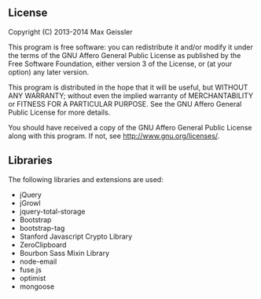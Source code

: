 ## License

Copyright (C) 2013-2014 Max Geissler

This program is free software: you can redistribute it and/or modify
it under the terms of the GNU Affero General Public License as
published by the Free Software Foundation, either version 3 of the
License, or (at your option) any later version.

This program is distributed in the hope that it will be useful,
but WITHOUT ANY WARRANTY; without even the implied warranty of
MERCHANTABILITY or FITNESS FOR A PARTICULAR PURPOSE.  See the
GNU Affero General Public License for more details.

You should have received a copy of the GNU Affero General Public License
along with this program.  If not, see <http://www.gnu.org/licenses/>.


## Libraries

The following libraries and extensions are used:

* jQuery
* jGrowl
* jquery-total-storage
* Bootstrap
* bootstrap-tag
* Stanford Javascript Crypto Library
* ZeroClipboard
* Bourbon Sass Mixin Library
* node-email
* fuse.js
* optimist
* mongoose
